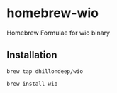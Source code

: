 # homebrew-wio

Homebrew Formulae for wio binary

## Installation

```
brew tap dhillondeep/wio
```

```
brew install wio
```
